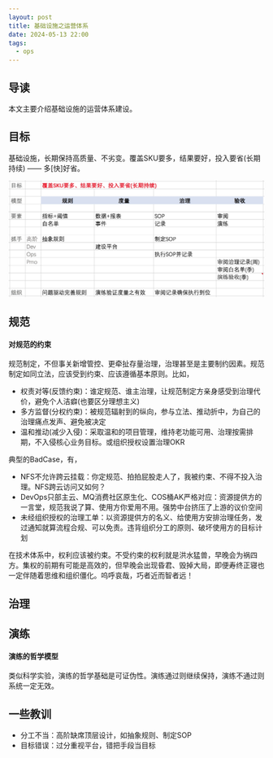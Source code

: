 ```yaml
---
layout: post
title: 基础设施之运营体系
date: 2024-05-13 22:00
tags:
  - ops
---
```


## 导读
本文主要介绍基础设施的运营体系建设。


## 目标
基础设施，长期保持高质量、不劣变。覆盖SKU要多，结果要好，投入要省(长期持续) —— 多[快]好省。

![picture.png](https://raw.githubusercontent.com/niean/niean.github.io/master/images/20240514/infraops-arch.jpg)


## 规范
#### 对规范的约束
规范制定，不但事关新增管控、更牵扯存量治理，治理甚至是主要制约因素。规范制定如同立法，应该受到约束、应该遵循基本原则。比如，

- 权责对等(反馈约束)：谁定规范、谁主治理，让规范制定方亲身感受到治理代价，避免个人洁癖(也要区分理想主义)
- 多方监督(分权约束)：被规范辐射到的纵向，参与立法、推动折中，为自己的治理痛点发声、避免被决定
- 温和推动(减少入侵)：采取温和的项目管理，维持老功能可用、治理按需排期，不入侵核心业务目标。或组织授权设置治理OKR

典型的BadCase，有，

- NFS不允许跨云挂载：你定规范、拍拍屁股走人了，我被约束、不得不投入治理。NFS跨云访问又如何？
- DevOps只部主云、MQ消费社区原生化、COS桶AK严格对应：资源提供方的一言堂，规范我说了算、使用方你爱用不用。强势中台挤压了上游的议价空间
- 未经组织授权的治理工单：以资源提供方的名义、给使用方安排治理任务，发过通知就算流程合规、可以免责。违背组织分工的原则、破坏使用方的目标计划

在技术体系中，权利应该被约束。不受约束的权利就是洪水猛兽，早晚会为祸四方。集权的前期有可能是高效的，但早晚会出现昏君、毁掉大局，即便寿终正寝也一定伴随着思维和组织僵化。呜呼哀哉，巧者近而智者远！


## 治理



## 演练
#### 演练的哲学模型
类似科学实验，演练的哲学基础是可证伪性。演练通过则继续保持，演练不通过则系统一定无效。


## 一些教训
- 分工不当：高阶缺席顶层设计，如抽象规则、制定SOP
- 目标错误：过分重视平台，错把手段当目标

